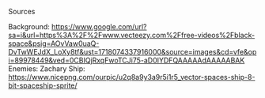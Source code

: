 Sources

Background: https://www.google.com/url?sa=i&url=https%3A%2F%2Fwww.vecteezy.com%2Ffree-videos%2Fblack-space&psig=AOvVaw0uaQ-DvTwWEJdX_LoXy8tf&ust=1718074337916000&source=images&cd=vfe&opi=89978449&ved=0CBIQjRxqFwoTCJi75-aD0IYDFQAAAAAdAAAAABAK
Enemies: Zachary
Ship: https://www.nicepng.com/ourpic/u2q8a9y3a9r5i1r5_vector-spaces-ship-8-bit-spaceship-sprite/
